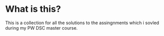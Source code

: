 #  What is this?
This is a collection for all the solutions to the assingnments which i sovled during my PW DSC master course.